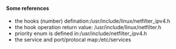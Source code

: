 #### Some references
* the hooks (number) defination:/usr/include/linux/netfilter_ipv4.h
* the hook operation return value: /usr/include/linux/netfilter.h
* priority enum is defined in:/usr/include/netfilter_ipv4.h
* the service and port/protocal map:/etc/services

